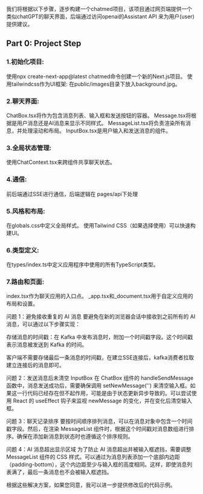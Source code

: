 我们将根据以下步骤，逐步构建一个chatmed项目，该项目通过网页端提供一个类似chatGPT的聊天界面，后端通过访问openai的Assistant API 来为用户(user)提供建议。
## Part 0: Project Step
### 1.初始化项目:
使用npx create-next-app@latest chatmed命令创建一个新的Next.js项目。
使用tailwindcss作为UI框架:
在public/images目录下放入background.jpg。
### 2.聊天界面:
ChatBox.tsx将作为包含消息列表、输入框和发送按钮的容器。
Message.tsx将根据是用户消息还是AI消息来显示不同样式。
MessageList.tsx将负责渲染所有消息，并处理滚动和布局。
InputBox.tsx是用户输入和发送消息的组件。
### 3.全局状态管理:
使用ChatContext.tsx来跨组件共享聊天状态。
### 4.通信:
前后端通过SSE进行通信，后端逻辑在 pages/api下处理
### 5.风格和布局:
在globals.css中定义全局样式。
使用Tailwind CSS（如果选择使用）可以快速构建UI。
### 6.类型定义:
在types/index.ts中定义应用程序中使用的所有TypeScript类型。
### 7.路由和页面:
index.tsx作为聊天应用的入口点。
_app.tsx和_document.tsx用于自定义应用的布局和设置。


问题 1：避免接收重复的 AI 消息
要避免在新的浏览器会话中接收到之前所有的 AI 消息，可以通过以下步骤实现：

存储消息的时间戳：在 Kafka 中发布消息时，附加一个时间戳字段。这个时间戳表示消息被发送到 Kafka 的时间。

客户端不需要存储最后一条消息的时间戳，在建立SSE连接后，kafka消费者拉取建立连接后的消息即可。

问题 2：发送消息后未清空 InputBox
在 ChatBox 组件的 handleSendMessage 函数中，消息发送成功后，需要确保调用 setNewMessage('') 来清空输入框。如果这一行代码已经存在但不起作用，可能是由于状态更新异步导致的。可以尝试使用 React 的 useEffect 钩子来监视 newMessage 的变化，并在变化后清空输入框。

问题 3：聊天记录排序
要按时间顺序排列消息，可以在消息对象中包含一个时间戳字段。然后，在渲染 MessageList 组件时，根据这个时间戳对消息数组进行排序。确保在添加新消息到状态时也遵循这个排序规则。

问题 4：AI 消息超出显示区域
为了防止 AI 消息超出并被输入框遮挡，需要调整 MessageList 组件的 CSS 样式。可以通过为消息列表添加一个底部内边距（padding-bottom），这个内边距至少与输入框的高度相同。这样，即使消息列表满了，最后一条消息也不会被输入框遮挡。

根据这些解决方案，如果您同意，我可以进一步提供修改后的代码示例。